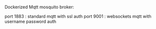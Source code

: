 Dockerized Mqtt mosquito broker:

port 1883 : standard mqtt with ssl auth
port 9001 :  websockets mqtt with username password auth
